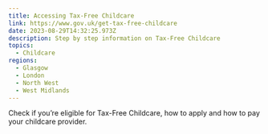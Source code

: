 ```yaml
---
title: Accessing Tax-Free Childcare
link: https://www.gov.uk/get-tax-free-childcare
date: 2023-08-29T14:32:25.973Z
description: Step by step information on Tax-Free Childcare
topics:
  - Childcare
regions:
  - Glasgow
  - London
  - North West
  - West Midlands
---
```

Check if you’re eligible for Tax-Free Childcare, how to apply and how to pay your childcare provider.